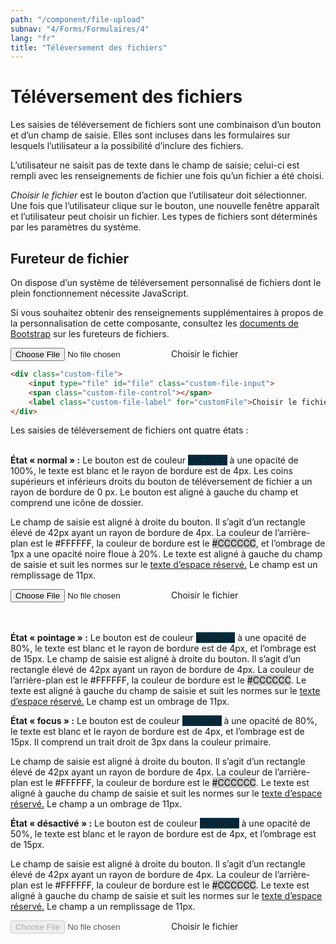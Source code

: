 ```yaml
---
path: "/component/file-upload"
subnav: "4/Forms/Formulaires/4"
lang: "fr"
title: "Téléversement des fichiers"
---
```


<helmet>
<title> Téléversement des fichiers - Système de conception Aurora </title>
</helmet>

# Téléversement des fichiers

Les saisies de téléversement de fichiers sont une combinaison d’un bouton et d’un champ de saisie. Elles sont incluses dans les formulaires sur lesquels l’utilisateur a la possibilité d’inclure des fichiers.

L’utilisateur ne saisit pas de texte dans le champ de saisie; celui-ci est rempli avec les renseignements de fichier une fois qu’un fichier a été choisi.

*Choisir le fichier* est le bouton d’action que l’utilisateur doit sélectionner. Une fois que l’utilisateur clique sur le bouton, une nouvelle fenêtre apparaît et l’utilisateur peut choisir un fichier. Les types de fichiers sont déterminés par les paramètres du système.

<documentationtabs remove="react">
      <doctabpanel type="html">
          

## Fureteur de fichier 

On dispose d’un système de téléversement personnalisé de fichiers dont le plein fonctionnement nécessite JavaScript.

Si vous souhaitez obtenir des renseignements supplémentaires à propos de la personnalisation de cette composante, consultez les [documents de Bootstrap](https://getbootstrap.com/docs/4.1/components/forms/#file-browser) sur les fureteurs de fichiers.


<div class="custom-file">
    <input type="file" id="file" class="custom-file-input" aria-label="upload a file">
    <span class="custom-file-control"></span>
    <label class="custom-file-label" for="customFile">Choisir le fichier</label>
</div>

```html
<div class="custom-file">
    <input type="file" id="file" class="custom-file-input">
    <span class="custom-file-control"></span>
    <label class="custom-file-label" for="customFile">Choisir le fichier</label>
</div>
```

</doctabpanel>
    <doctabpanel type="design">
          
Les saisies de téléversement de fichiers ont quatre états :
<br>
<br>

**État « normal » :** Le bouton est de couleur <badge style="background-color: #002D42">#002D42</badge>  à une opacité de 100%, le texte est blanc et le rayon de bordure est de 4px. Les coins supérieurs et inférieurs droits du bouton de téléversement de fichier a un rayon de bordure de 0 px. Le bouton est aligné à gauche du champ et comprend une icône de dossier.

Le champ de saisie est aligné à droite du bouton. Il s’agit d’un rectangle élevé de 42px ayant un rayon de bordure de 4px. La couleur de l’arrière-plan est le <badge style="background-color: #FFFFFF;color:black;">#FFFFFF</badge>, la couleur de bordure est le <badge style="background-color: #CCCCCC;color:black;">#CCCCCC</badge>, et l’ombrage de 1px a une opacité noire floue à 20%. Le texte est aligné à gauche du champ de saisie et suit les normes sur le [texte d’espace réservé.](typographie.md) Le champ est un remplissage de 11px.

<div class="custom-file">
    <input type="file" id="file" class="custom-file-input" aria-label="Choisir le fichier">
    <span class="custom-file-control"></span>
    <label class="custom-file-label" for="customFile">Choisir le fichier</label>
</div>
<br>
<br>

**État « pointage » :** Le bouton est de couleur <badge style="background-color: #002D42;">#002D42</badge> à une opacité de 80%, le texte est blanc et le rayon de bordure est de 4px, et l’ombrage est de 15px.
Le champ de saisie est aligné à droite du bouton. Il s’agit d’un rectangle élevé de 42px ayant un rayon de bordure de 4px. La couleur de l’arrière-plan est le <badge style="background-color: #FFFFFF;color:black;">#FFFFFF</badge>, la couleur de bordure est le <badge style="background-color: #CCCCCC;color:black;">#CCCCCC</badge>. Le texte est aligné à gauche du champ de saisie et suit les normes sur le [texte d’espace réservé.](typographie.md) Le champ est un ombrage de 11px.


**État « focus » :** Le bouton est de couleur <badge style="background-color: #002D42;">#002D42</badge> à une opacité de 80%, le texte est blanc et le rayon de bordure est de 4px, et l’ombrage est de 15px. Il comprend un trait droit de 3px dans la couleur primaire.

Le champ de saisie est aligné à droite du bouton. Il s’agit d’un rectangle élevé de 42px ayant un rayon de bordure de 4px. La couleur de l’arrière-plan est le <badge style="background-color: #FFFFFF;color:black;">#FFFFFF</badge>, la couleur de bordure est le <badge style="background-color: #CCCCCC;color:black;">#CCCCCC</badge>. Le texte est aligné à gauche du champ de saisie et suit les normes sur le [texte d’espace réservé.](typographie.md) Le champ a un ombrage de 11px.

**État « désactivé » :** Le bouton est de couleur <badge style="background-color: #002D42;">#002D42</badge> à une opacité de 50%, le texte est blanc et le rayon de bordure est de 4px, et l’ombrage est de 15px.

Le champ de saisie est aligné à droite du bouton. Il s’agit d’un rectangle élevé de 42px ayant un rayon de bordure de 4px. La couleur de l’arrière-plan est le <badge style="background-color: #FFFFFF;color:black;">#FFFFFF</badge>, la couleur de bordure est le <badge style="background-color: #CCCCCC;color:black;">#CCCCCC</badge>. Le texte est aligné à gauche du champ de saisie et suit les normes sur le [texte d’espace réservé.](typographie.md) Le champ a un remplissage de 11px.

<div class="custom-file">
    <input type="file" id="file" class="custom-file-input" disabled aria-label="file upload">
    <span class="custom-file-control"></span>
    <label class="custom-file-label" for="customFile">Choisir le fichier</label>
</div>

</doctabpanel>
    </documentationtabs>

